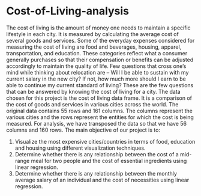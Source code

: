 # Cost-of-Living-analysis
The cost of living is the amount of money one needs to maintain a specific lifestyle in each city. It is measured by calculating the average cost of several goods and services. Some of the everyday expenses considered for measuring the cost of living are food and beverages, housing, apparel, transportation, and education. These categories reflect what a consumer generally purchases so that their compensation or benefits can be adjusted accordingly to maintain the quality of life.
Few questions that cross one’s mind while thinking about relocation are – Will I be able to sustain with my current salary in the new city? If not, how much more should I earn to be able to continue my current standard of living? These are the few questions that can be answered by knowing the cost of living for a city.
The data chosen for this project is the cost of living data frame. It is a comparison of the cost of goods and services in various cities across the world. The original data contains 55 rows and 161 columns. The columns represent the various cities and the rows represent the entities for which the cost is being measured. For analysis, we have transposed the data so that we have 56 columns and 160 rows. The main objective of our project is to:
1.	Visualize the most expensive cities/countries in terms of food, education and housing using different visualization techniques. 
2.	Determine whether there is any relationship between the cost of a mid-range meal for two people and the cost of essential ingredients using linear regression.
3.	Determine whether there is any relationship between the monthly average salary of an individual and the cost of necessities using linear regression.  
